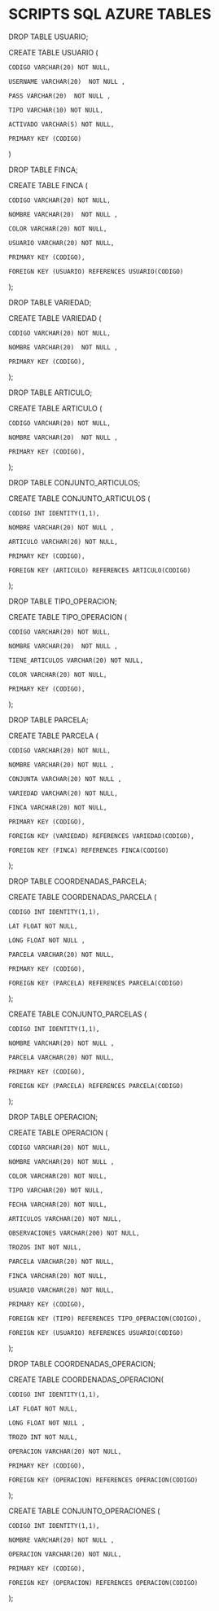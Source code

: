 # SCRIPTS SQL AZURE TABLES

DROP TABLE USUARIO;

CREATE TABLE USUARIO (

    CODIGO VARCHAR(20) NOT NULL,
    
    USERNAME VARCHAR(20)  NOT NULL , 
    
    PASS VARCHAR(20)  NOT NULL ,
    
    TIPO VARCHAR(10) NOT NULL,
    
    ACTIVADO VARCHAR(5) NOT NULL,
    
    PRIMARY KEY (CODIGO)
    
)

DROP TABLE FINCA;

CREATE TABLE FINCA (

    CODIGO VARCHAR(20) NOT NULL,
    
    NOMBRE VARCHAR(20)  NOT NULL , 
    
    COLOR VARCHAR(20) NOT NULL,
    
    USUARIO VARCHAR(20) NOT NULL,
    
    PRIMARY KEY (CODIGO),
    
    FOREIGN KEY (USUARIO) REFERENCES USUARIO(CODIGO)
    
);

DROP TABLE VARIEDAD;

CREATE TABLE VARIEDAD (

    CODIGO VARCHAR(20) NOT NULL,
    
    NOMBRE VARCHAR(20)  NOT NULL , 
    
    PRIMARY KEY (CODIGO),
    
);

DROP TABLE ARTICULO;

CREATE TABLE ARTICULO (

    CODIGO VARCHAR(20) NOT NULL,
    
    NOMBRE VARCHAR(20)  NOT NULL ,
    
    PRIMARY KEY (CODIGO),
    
);


DROP TABLE CONJUNTO_ARTICULOS;

CREATE TABLE CONJUNTO_ARTICULOS (

    CODIGO INT IDENTITY(1,1),
    
    NOMBRE VARCHAR(20) NOT NULL ,
    
    ARTICULO VARCHAR(20) NOT NULL,
    
    PRIMARY KEY (CODIGO),
    
    FOREIGN KEY (ARTICULO) REFERENCES ARTICULO(CODIGO)
    
);

DROP TABLE TIPO_OPERACION;

CREATE TABLE TIPO_OPERACION (

    CODIGO VARCHAR(20) NOT NULL,
    
    NOMBRE VARCHAR(20)  NOT NULL , 
    
    TIENE_ARTICULOS VARCHAR(20) NOT NULL,
    
    COLOR VARCHAR(20) NOT NULL,
    
    PRIMARY KEY (CODIGO),
    
);

DROP TABLE PARCELA;

CREATE TABLE PARCELA (

    CODIGO VARCHAR(20) NOT NULL,
    
    NOMBRE VARCHAR(20) NOT NULL , 
    
    CONJUNTA VARCHAR(20) NOT NULL ,
    
    VARIEDAD VARCHAR(20) NOT NULL,
    
    FINCA VARCHAR(20) NOT NULL,
    
    PRIMARY KEY (CODIGO),
    
    FOREIGN KEY (VARIEDAD) REFERENCES VARIEDAD(CODIGO),
    
    FOREIGN KEY (FINCA) REFERENCES FINCA(CODIGO)
    
);

DROP TABLE COORDENADAS_PARCELA;

CREATE TABLE COORDENADAS_PARCELA (

    CODIGO INT IDENTITY(1,1),
    
    LAT FLOAT NOT NULL,
    
    LONG FLOAT NOT NULL ,
    
    PARCELA VARCHAR(20) NOT NULL,
    
    PRIMARY KEY (CODIGO),
    
    FOREIGN KEY (PARCELA) REFERENCES PARCELA(CODIGO)
    
);

CREATE TABLE CONJUNTO_PARCELAS (

    CODIGO INT IDENTITY(1,1),
    
    NOMBRE VARCHAR(20) NOT NULL ,
    
    PARCELA VARCHAR(20) NOT NULL,
    
    PRIMARY KEY (CODIGO),
    
    FOREIGN KEY (PARCELA) REFERENCES PARCELA(CODIGO)
    
);


DROP TABLE OPERACION;

CREATE TABLE OPERACION (

    CODIGO VARCHAR(20) NOT NULL,
    
    NOMBRE VARCHAR(20) NOT NULL , 
    
    COLOR VARCHAR(20) NOT NULL,
    
    TIPO VARCHAR(20) NOT NULL,
    
    FECHA VARCHAR(20) NOT NULL,
    
    ARTICULOS VARCHAR(20) NOT NULL,
    
    OBSERVACIONES VARCHAR(200) NOT NULL,
    
    TROZOS INT NOT NULL,
    
    PARCELA VARCHAR(20) NOT NULL,
    
    FINCA VARCHAR(20) NOT NULL,
    
    USUARIO VARCHAR(20) NOT NULL,
    
    PRIMARY KEY (CODIGO),
    
    FOREIGN KEY (TIPO) REFERENCES TIPO_OPERACION(CODIGO),
    
    FOREIGN KEY (USUARIO) REFERENCES USUARIO(CODIGO)
    
);


DROP TABLE COORDENADAS_OPERACION;

CREATE TABLE COORDENADAS_OPERACION(

    CODIGO INT IDENTITY(1,1),
    
    LAT FLOAT NOT NULL,
    
    LONG FLOAT NOT NULL ,
    
    TROZO INT NOT NULL,
    
    OPERACION VARCHAR(20) NOT NULL,
    
    PRIMARY KEY (CODIGO),
    
    FOREIGN KEY (OPERACION) REFERENCES OPERACION(CODIGO)
    
);

CREATE TABLE CONJUNTO_OPERACIONES (

    CODIGO INT IDENTITY(1,1),
    
    NOMBRE VARCHAR(20) NOT NULL ,
    
    OPERACION VARCHAR(20) NOT NULL,
    
    PRIMARY KEY (CODIGO),
    
    FOREIGN KEY (OPERACION) REFERENCES OPERACION(CODIGO)
    
);


